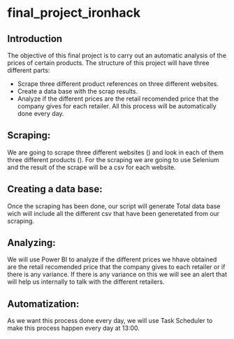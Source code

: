 # final_project_ironhack

## Introduction

The objective of this final project is to carry out an automatic analysis of the prices of certain products. The structure of this project will have three different parts:
- Scrape three different product references on three different websites.
- Create a data base with the scrap results.
- Analyze if the different prices are the retail recomended price that the company gives for each retailer.
All this process will be automatically done every day.

## Scraping:

We are going to scrape three different websites () and look in each of them three different products (). For the scraping we are going to use Selenium and the result of the scrape will be a csv for each website.

## Creating a data base:

Once the scraping has been done, our script will generate Total data base wich will include all the different csv that have been generetated from our scraping.

## Analyzing:

We will use Power BI to analyze if the different prices we hhave obtained are the retail recomended price that the company gives to each retailer or if there is any variance. If there is any variance on this we will see an alert that will help us internally to talk with the different retailers.

## Automatization:

As we want this process done every day, we will use Task Scheduler to make this process happen every day at 13:00.

 
